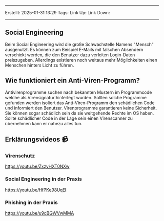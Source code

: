 
--- 
Erstellt: 2025-01-31    13:29 
Tags: 
Link Up: 
Link Down:

--- 
## Social Engineering
Beim Social Engineering wird die große Schwachstelle Namens "Mensch" ausgenutzt. Es können zum Beispiel E-Mails mit falschen Absendern verschickt werden, die den Benutzer dazu verleiten Login-Daten preiszugeben. Allerdings existieren noch weitaus mehr Möglichkeiten einen Menschen hinters Licht zu führen.

## Wie funktioniert ein Anti-Viren-Programm?
Antivirenprogramme suchen nach bekannten Mustern im Programmcode welche als Virensignatur hinterlegt wurden. Sollten solche Programme gefunden werden isoliert das Anti-Viren-Programm den schädlichen Code und informiert den Benutzer. Virenprogramme garantieren keine Sicherheit. Sie können sogar schädlich sein da sie weitgehende Rechte im OS haben. Sollte schädlicher Code in der Lage sein einen Virenscanner zu übernehmen kann er nahezu alles tun.

## Erklärungsvideos 📹

### Virenschutz
https://youtu.be/ZxzvHXT0NXw

### Social Engineering in der Praxis
https://youtu.be/HfPKe98UqEI

### Phishing in der Praxis
https://youtu.be/u9dBGWVwMMA
